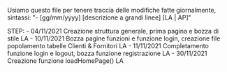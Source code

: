 Usiamo questo file per tenere traccia delle modifiche fatte giornalmente, sintassi: "- [gg/mm/yyyy] [descrizione a grandi linee] [LA | AP]"

STEP:
    - 04/11/2021 Creazione struttura generale, prima pagina e bozza di stile LA
    - 10/11/2021 Bozza pagine funzioni e funzione login, creazione file popolamento tabelle Clienti & Fornitori LA
    - 11/11/2021 Completamento funzione login e logout, bozza funzione registrazione LA
    - 30/11/2021 Creazione funzione loadHomePage() LA 